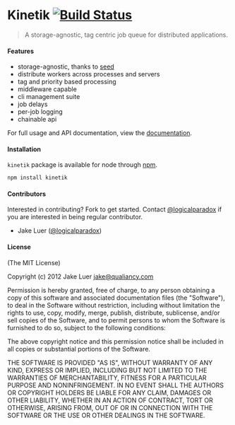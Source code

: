 # Kinetik [![Build Status](https://secure.travis-ci.org/qualiancy/kinetik.png?branch=master)](http://travis-ci.org/qualiancy/kinetik)

> A storage-agnostic, tag centric job queue for distributed applications.

#### Features

- storage-agnostic, thanks to [seed](https://github.com/qualiancy/seed)
- distribute workers across processes and servers
- tag and priority based processing
- middleware capable
- cli management suite
- job delays
- per-job logging
- chainable api

For full usage and API documentation, view the [documentation](http://kinetik.qualiancy.com/).

#### Installation

`kinetik` package is available for node through [npm](http://npmjs.org).

```bash
npm install kinetik
```

#### Contributors

Interested in contributing? Fork to get started. Contact [@logicalparadox](http://github.com/logicalparadox) 
if you are interested in being regular contributor.

* Jake Luer ([@logicalparadox](http://github.com/logicalparadox))

#### License

(The MIT License)

Copyright (c) 2012 Jake Luer <jake@qualiancy.com>

Permission is hereby granted, free of charge, to any person obtaining a copy
of this software and associated documentation files (the "Software"), to deal
in the Software without restriction, including without limitation the rights
to use, copy, modify, merge, publish, distribute, sublicense, and/or sell
copies of the Software, and to permit persons to whom the Software is
furnished to do so, subject to the following conditions:

The above copyright notice and this permission notice shall be included in
all copies or substantial portions of the Software.

THE SOFTWARE IS PROVIDED "AS IS", WITHOUT WARRANTY OF ANY KIND, EXPRESS OR
IMPLIED, INCLUDING BUT NOT LIMITED TO THE WARRANTIES OF MERCHANTABILITY,
FITNESS FOR A PARTICULAR PURPOSE AND NONINFRINGEMENT. IN NO EVENT SHALL THE
AUTHORS OR COPYRIGHT HOLDERS BE LIABLE FOR ANY CLAIM, DAMAGES OR OTHER
LIABILITY, WHETHER IN AN ACTION OF CONTRACT, TORT OR OTHERWISE, ARISING FROM,
OUT OF OR IN CONNECTION WITH THE SOFTWARE OR THE USE OR OTHER DEALINGS IN
THE SOFTWARE.
